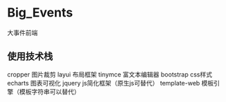 # Big_Events
大事件前端

## 使用技术栈
cropper   图片裁剪
layui     布局框架
tinymce   富文本编辑器
bootstrap css样式
echarts   图表可视化
jquery    js简化框架（原生js可替代）
template-web  模板引擎（模板字符串可以替代）
